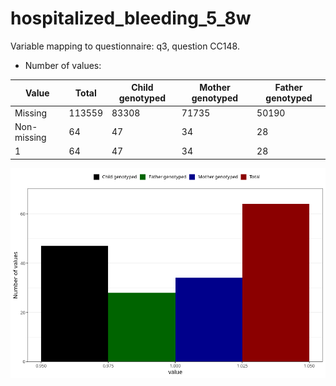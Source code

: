 # hospitalized_bleeding_5_8w
Variable mapping to questionnaire: q3, question CC148.
- Number of values:

| Value | Total | Child genotyped | Mother genotyped | Father genotyped |
| ----- | ----- | --------------- | ---------------- | ---------------- |
| Missing | 113559 | 83308 | 71735 | 50190 |
| Non-missing | 64 | 47 | 34 | 28 |
| 1 | 64 | 47 | 34 | 28 |



![](hospitalized_bleeding_5_8w_n.png)



